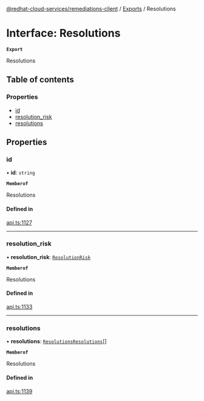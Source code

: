 [@redhat-cloud-services/remediations-client](../README.md) / [Exports](../modules.md) / Resolutions

# Interface: Resolutions

**`Export`**

Resolutions

## Table of contents

### Properties

- [id](Resolutions.md#id)
- [resolution\_risk](Resolutions.md#resolution_risk)
- [resolutions](Resolutions.md#resolutions)

## Properties

### id

• **id**: `string`

**`Memberof`**

Resolutions

#### Defined in

[api.ts:1127](https://github.com/RedHatInsights/javascript-clients/blob/main/packages/remediations/api.ts#L1127)

___

### resolution\_risk

• **resolution\_risk**: [`ResolutionRisk`](../enums/ResolutionRisk.md)

**`Memberof`**

Resolutions

#### Defined in

[api.ts:1133](https://github.com/RedHatInsights/javascript-clients/blob/main/packages/remediations/api.ts#L1133)

___

### resolutions

• **resolutions**: [`ResolutionsResolutions`](ResolutionsResolutions.md)[]

**`Memberof`**

Resolutions

#### Defined in

[api.ts:1139](https://github.com/RedHatInsights/javascript-clients/blob/main/packages/remediations/api.ts#L1139)
